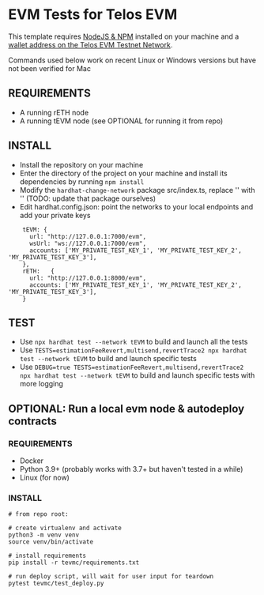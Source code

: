 # EVM Tests for Telos EVM

This template requires [NodeJS & NPM](https://docs.npmjs.com/downloading-and-installing-node-js-and-npm) installed on your machine and a [wallet address on the Telos EVM Testnet Network](https://www.telos.net/developers/getting-started-on-testnet).

Commands used below work on recent Linux or Windows versions but have not been verified for Mac

## REQUIREMENTS

- A running rETH node
- A running tEVM node (see OPTIONAL for running it from repo)

## INSTALL

- Install the repository on your machine
- Enter the directory of the project on your machine and install its dependencies by running `npm install`
- Modify the `hardhat-change-network` package src/index.ts, replace '' with '' (TODO: update that package ourselves)
- Edit hardhat.config.json: point the networks to your local endpoints and add your private keys

```
    tEVM: {
      url: "http://127.0.0.1:7000/evm",
      wsUrl: "ws://127.0.0.1:7000/evm",
      accounts: ['MY_PRIVATE_TEST_KEY_1', 'MY_PRIVATE_TEST_KEY_2', 'MY_PRIVATE_TEST_KEY_3'],
    },
    rETH:   {
      url: "http://127.0.0.1:8000/evm",
      accounts: ['MY_PRIVATE_TEST_KEY_1', 'MY_PRIVATE_TEST_KEY_2', 'MY_PRIVATE_TEST_KEY_3'],
    }
```

## TEST

- Use `npx hardhat test --network tEVM` to build and launch all the tests
- Use `TESTS=estimationFeeRevert,multisend,revertTrace2 npx hardhat test --network tEVM` to build and launch specific tests
- Use `DEBUG=true TESTS=estimationFeeRevert,multisend,revertTrace2 npx hardhat test --network tEVM` to build and launch specific tests with more logging

## OPTIONAL: Run a local evm node & autodeploy contracts

### REQUIREMENTS

- Docker
- Python 3.9+ (probably works with 3.7+ but haven't tested in a while)
- Linux (for now)

### INSTALL

```
# from repo root:

# create virtualenv and activate
python3 -m venv venv
source venv/bin/activate

# install requirements
pip install -r tevmc/requirements.txt

# run deploy script, will wait for user input for teardown
pytest tevmc/test_deploy.py

```